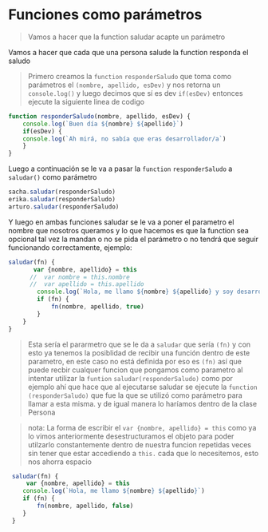 # Funciones como parámetros

>Vamos a hacer que la function saludar acapte un parámetro

Vamos a hacer que cada que una persona salude la function responda el saludo  



>Primero creamos la ```function``` ```responderSaludo``` que toma como parámetros el ```(nombre, apellido, esDev)``` y nos retorna un ```console.log()``` y luego decimos que sí es dev ```if(esDev)``` entonces ejecute la siguiente linea de codigo 
```js
function responderSaludo(nombre, apellido, esDev) {
	console.log(`Buen día ${nombre} ${apellido}`)
	if(esDev) {
	console.log(`Ah mirá, no sabía que eras desarrollador/a`)
	}
}
```

Luego a continuación se le va a pasar la ```function``` ```responderSaludo``` a ```saludar()``` como parámetro

```js 
sacha.saludar(responderSaludo)
erika.saludar(responderSaludo)
arturo.saludar(responderSaludo) 
```

Y luego en ambas funciones saludar se le va a poner el parametro el nombre que nosotros queramos y lo que hacemos es que la function sea opcional tal vez la mandan o no se pida el parámetro o no tendrá que seguir funcionando correctamente, ejemplo:
```js 
saludar(fn) {
       var {nombre, apellido} = this
      //  var nombre = this.nombre
      //  var apellido = this.apellido
        console.log(`Hola, me llamo ${nombre} ${apellido} y soy desarrollador`)
        if (fn) {
            fn(nombre, apellido, true)
        }
    }
}
```
> Esta sería el pararmetro que se le da a ```saludar``` que sería ```(fn)``` y con esto ya tenemos la posiblidad de recibir una función dentro de este parametro, en este caso no está definida por eso es ```(fn)``` así que puede recbir cualquer funcion que pongamos como parametro al intentar utilizar la ```funtion``` ```saludar(responderSaludo)``` como por ejemplo ahí que hace que al ejecutarse saludar se ejecute la ```function``` ```(responderSaludo)``` que fue la que se utilizó como parámetro para llamar a esta misma. y de igual manera lo haríamos dentro de la clase Persona 

>nota: La forma de escribir el ```var {nombre, apellido} = this``` como ya lo vimos anteriormente desestructuramos el objeto para poder utilzarlo constantemente dentro de nuestra funcion repetidas veces sin tener que estar accediendo a ```this.``` cada que lo necesitemos, esto nos ahorra espacio

```js
 saludar(fn) {
     var {nombre, apellido} = this
    console.log(`Hola, me llamo ${nombre} ${apellido}`)
    if (fn) {
        fn(nombre, apellido, false)
    }
 }
```
